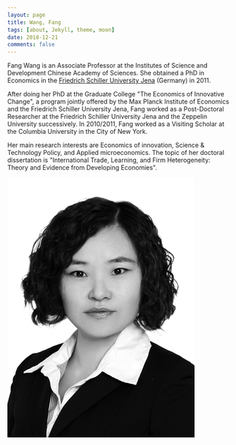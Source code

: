```yaml
---
layout: page
title: Wang, Fang
tags: [about, Jekyll, theme, moon]
date: 2018-12-21
comments: false
---
```


Fang Wang is an Associate Professor at the Institutes of Science and Development Chinese Academy of Sciences. She obtained a PhD in Economics in the [Friedrich Schiller University Jena](https://www.uni-jena.de/en/) (Germany) in 2011.

After doing her PhD at the Graduate College "The Economics of Innovative Change", a program jointly offered by the Max Planck Institute of Economics and the Friedrich Schiller University Jena, Fang worked as a Post-Doctoral Researcher at the Friedrich Schiller University Jena and the Zeppelin University successively. In 2010/2011, Fang worked as a Visiting Scholar at the Columbia University in the City of New York.

Her main research interests are Economics of innovation, Science & Technology Policy, and Applied microeconomics. The topic of her doctoral dissertation is "International Trade, Learning, and Firm Heterogeneity: Theory and Evidence from Developing Economies".

![图片测试](../assets/img/wf.jpg)
